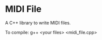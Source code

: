 MIDI File
=========

A C++ library to write MIDI files.

To compile: g++ &lt;your files&gt; &lt;midi_file.cpp&gt;

